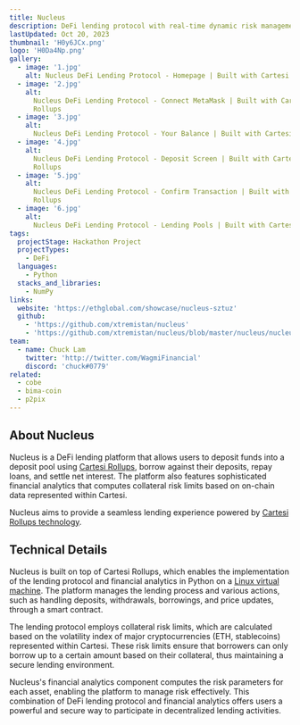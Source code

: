 ```yaml
---
title: Nucleus
description: DeFi lending protocol with real-time dynamic risk management
lastUpdated: Oct 20, 2023
thumbnail: 'H0y6JCx.png'
logo: 'H0Da4Np.png'
gallery:
  - image: '1.jpg'
    alt: Nucleus DeFi Lending Protocol - Homepage | Built with Cartesi Rollups
  - image: '2.jpg'
    alt:
      Nucleus DeFi Lending Protocol - Connect MetaMask | Built with Cartesi
      Rollups
  - image: '3.jpg'
    alt:
      Nucleus DeFi Lending Protocol - Your Balance | Built with Cartesi Rollups
  - image: '4.jpg'
    alt:
      Nucleus DeFi Lending Protocol - Deposit Screen | Built with Cartesi
      Rollups
  - image: '5.jpg'
    alt:
      Nucleus DeFi Lending Protocol - Confirm Transaction | Built with Cartesi
      Rollups
  - image: '6.jpg'
    alt:
      Nucleus DeFi Lending Protocol - Lending Pools | Built with Cartesi Rollups
tags:
  projectStage: Hackathon Project
  projectTypes:
    - DeFi
  languages:
    - Python
  stacks_and_libraries:
    - NumPy
links:
  website: 'https://ethglobal.com/showcase/nucleus-sztuz'
  github:
    - 'https://github.com/xtremistan/nucleus'
    - 'https://github.com/xtremistan/nucleus/blob/master/nucleus/nucleus.py'
team:
  - name: Chuck Lam
    twitter: 'http://twitter.com/WagmiFinancial'
    discord: 'chuck#0779'
related:
  - cobe
  - bima-coin
  - p2pix
---
```


## About Nucleus

Nucleus is a DeFi lending platform that allows users to deposit funds into a
deposit pool using [Cartesi Rollups](https://docs.cartesi.io/cartesi-rollups/),
borrow against their deposits, repay loans, and settle net interest. The
platform also features sophisticated financial analytics that computes
collateral risk limits based on on-chain data represented within Cartesi.

Nucleus aims to provide a seamless lending experience powered by
[Cartesi Rollups technology](https://docs.cartesi.io/cartesi-rollups/overview/).

## Technical Details

Nucleus is built on top of Cartesi Rollups, which enables the implementation of
the lending protocol and financial analytics in Python on a
[Linux virtual machine](https://docs.cartesi.io/machine/intro/). The platform
manages the lending process and various actions, such as handling deposits,
withdrawals, borrowings, and price updates, through a smart contract.

The lending protocol employs collateral risk limits, which are calculated based
on the volatility index of major cryptocurrencies (ETH, stablecoins) represented
within Cartesi. These risk limits ensure that borrowers can only borrow up to a
certain amount based on their collateral, thus maintaining a secure lending
environment.

Nucleus's financial analytics component computes the risk parameters for each
asset, enabling the platform to manage risk effectively. This combination of
DeFi lending protocol and financial analytics offers users a powerful and secure
way to participate in decentralized lending activities.
